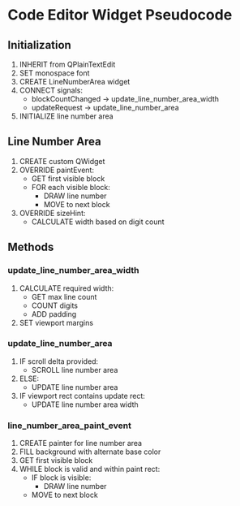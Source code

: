 # Code Editor Widget Pseudocode

## Initialization
1. INHERIT from QPlainTextEdit
2. SET monospace font
3. CREATE LineNumberArea widget
4. CONNECT signals:
   - blockCountChanged -> update_line_number_area_width
   - updateRequest -> update_line_number_area
5. INITIALIZE line number area

## Line Number Area
1. CREATE custom QWidget
2. OVERRIDE paintEvent:
   - GET first visible block
   - FOR each visible block:
     - DRAW line number
     - MOVE to next block
3. OVERRIDE sizeHint:
   - CALCULATE width based on digit count

## Methods

### update_line_number_area_width
1. CALCULATE required width:
   - GET max line count
   - COUNT digits
   - ADD padding
2. SET viewport margins

### update_line_number_area
1. IF scroll delta provided:
   - SCROLL line number area
2. ELSE:
   - UPDATE line number area
3. IF viewport rect contains update rect:
   - UPDATE line number area width

### line_number_area_paint_event
1. CREATE painter for line number area
2. FILL background with alternate base color
3. GET first visible block
4. WHILE block is valid and within paint rect:
   - IF block is visible:
     - DRAW line number
   - MOVE to next block